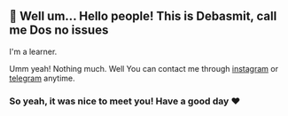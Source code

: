 ## 👋 Well um... Hello people! This is **Debasmit**, call me Dos no issues
I'm a learner.

Umm yeah! Nothing much.
Well You can contact me through [instagram](https://instagram.com/rytfrommars) or [telegram](https://t.me/bugg_buzz) anytime.

### So yeah, it was nice to meet you! Have a good day ❤️
